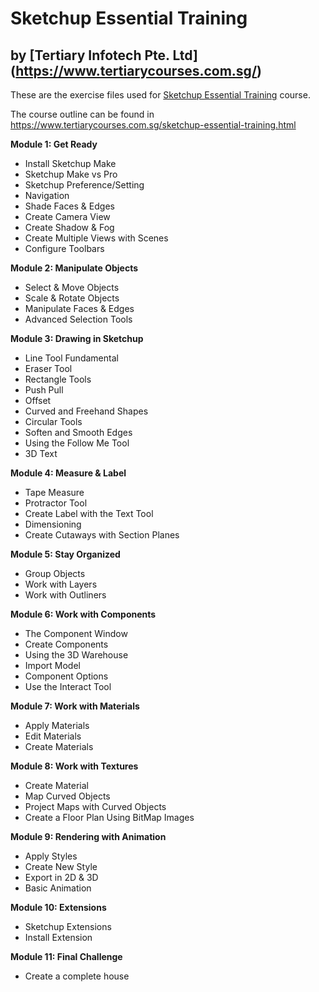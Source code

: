 # Sketchup Essential Training
## by [Tertiary Infotech Pte. Ltd] (https://www.tertiarycourses.com.sg/)

These are the exercise files used for [Sketchup Essential Training](https://www.tertiarycourses.com.sg/sketchup-essential-training.html) course. 

The course outline can be found in 
https://www.tertiarycourses.com.sg/sketchup-essential-training.html

<p><strong>Module 1: Get Ready</strong></p>
<ul>
<li>Install Sketchup Make</li>
<li>Sketchup Make vs Pro</li>
<li>Sketchup Preference/Setting</li>
<li>Navigation</li>
<li>Shade Faces &amp; Edges</li>
<li>Create Camera View</li>
<li>Create Shadow &amp; Fog</li>
<li>Create Multiple Views with Scenes</li>
<li>Configure Toolbars</li>
</ul>
<p><strong>Module 2: Manipulate Objects</strong></p>
<ul>
<li>Select &amp; Move Objects</li>
<li>Scale &amp; Rotate Objects</li>
<li>Manipulate Faces &amp; Edges</li>
<li>Advanced Selection Tools</li>
</ul>
<p><strong>Module 3: Drawing in Sketchup</strong></p>
<ul>
<li>Line Tool Fundamental</li>
<li>Eraser Tool</li>
<li>Rectangle Tools</li>
<li>Push Pull</li>
<li>Offset</li>
<li>Curved and Freehand Shapes</li>
<li>Circular Tools</li>
<li>Soften and Smooth Edges</li>
<li>Using the Follow Me Tool</li>
<li>3D Text</li>
</ul>
<p><strong>Module 4: Measure &amp; Label</strong></p>
<ul>
<li>Tape Measure</li>
<li>Protractor Tool</li>
<li>Create Label with the Text Tool</li>
<li>Dimensioning</li>
<li>Create Cutaways with Section Planes</li>
</ul>
<p><strong>Module 5: Stay Organized</strong></p>
<ul>
<li>Group Objects</li>
<li>Work with Layers</li>
<li>Work with Outliners</li>
</ul>
<p><strong>Module 6: Work with Components</strong></p>
<ul>
<li>The Component Window</li>
<li>Create Components</li>
<li>Using the 3D Warehouse</li>
<li>Import Model</li>
<li>Component Options</li>
<li>Use the Interact Tool</li>
</ul>
<p><strong>Module 7: Work with Materials</strong></p>
<ul>
<li>Apply Materials</li>
<li>Edit Materials</li>
<li>Create Materials</li>
</ul>
<p><strong>Module 8: Work with Textures</strong></p>
<ul>
<li>Create Material&nbsp;</li>
<li>Map Curved Objects</li>
<li>Project Maps with Curved Objects</li>
<li>Create a Floor Plan Using BitMap Images</li>
</ul>
<p><strong>Module 9: Rendering with Animation</strong></p>
<ul>
<li>Apply Styles</li>
<li>Create New Style</li>
<li>Export in 2D &amp; 3D</li>
<li>Basic Animation</li>
</ul>
<p><strong>Module 10: Extensions</strong></p>
<ul>
<li>Sketchup Extensions&nbsp;</li>
<li>Install Extension</li>
</ul>
<p><strong>Module 11: Final Challenge</strong></p>
<ul>
<li>Create a complete house</li>
</ul>

